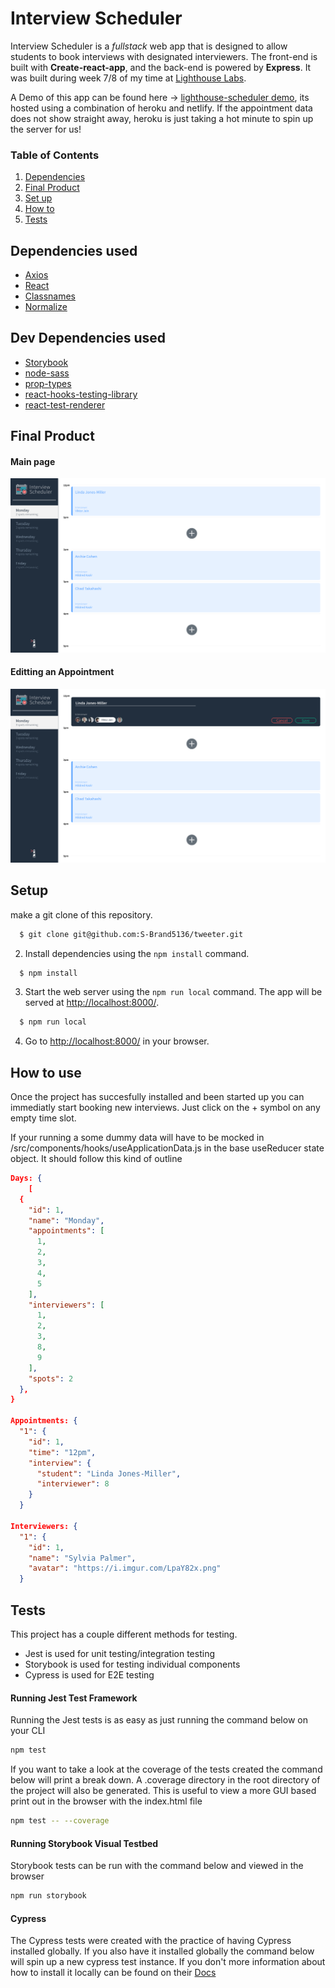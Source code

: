 # Interview Scheduler

Interview Scheduler is a _fullstack_ web app that is designed to allow students to book interviews with designated interviewers. The front-end is built with **Create-react-app**, and the back-end is powered by **Express**. It was built during week 7/8 of my time at [Lighthouse Labs](https://www.lighthouselabs.ca/).

A Demo of this app can be found here -> [lighthouse-scheduler demo](https://60ca81220bd5d909c1c8fdc6--dazzling-varahamihira-88e10e.netlify.app/), its hosted using a combination of heroku and netlify. If the appointment data does not show straight away, heroku is just taking a hot minute to spin up the server for us!

### Table of Contents

1. [Dependencies](#dependencies)
2. [Final Product](#final)
3. [Set up](#setUp)
4. [How to](#howto)
5. [Tests](#tests)

## Dependencies used <a name='dependencies'></a>

- [Axios](https://axios-http.com/docs/intro)
- [React](https://reactjs.org/)
- [Classnames](https://www.npmjs.com/package/classnames)
- [Normalize](https://www.npmjs.com/package/normalize.css)

## Dev Dependencies used

- [Storybook](https://storybook.js.org/)
- [node-sass](https://www.npmjs.com/package/node-sass)
- [prop-types](https://www.npmjs.com/package/prop-types)
- [react-hooks-testing-library](https://react-hooks-testing-library.com/)
- [react-test-renderer](https://reactjs.org/docs/test-renderer.html)

## Final Product <a name="final"></a>

#### Main page

![Main Page](https://github.com/S-Brand5136/lighthouse-labs-scheduler/blob/master/docs/scheduler-main.png)

#### Editting an Appointment

!["Edit Appointment"](https://github.com/S-Brand5136/lighthouse-labs-scheduler/blob/master/docs/scheduler-edit.png)

## Setup <a name='setUp'></a>

make a git clone of this repository.

```bash
  $ git clone git@github.com:S-Brand5136/tweeter.git
```

2. Install dependencies using the `npm install` command.

```bash
  $ npm install
```

3. Start the web server using the `npm run local` command. The app will be served at <http://localhost:8000/>.

```bash
  $ npm run local
```

4. Go to <http://localhost:8000/> in your browser.

## How to use <a name='howto'></a>

Once the project has succesfully installed and been started up you can immediatly start booking new interviews. Just click on the + symbol on any empty time slot.

If your running a some dummy data will have to be mocked in /src/components/hooks/useApplicationData.js in the base useReducer state object. It should follow this kind of outline

```JSON
Days: {
    [
  {
    "id": 1,
    "name": "Monday",
    "appointments": [
      1,
      2,
      3,
      4,
      5
    ],
    "interviewers": [
      1,
      2,
      3,
      8,
      9
    ],
    "spots": 2
  },
}

Appointments: {
  "1": {
    "id": 1,
    "time": "12pm",
    "interview": {
      "student": "Linda Jones-Miller",
      "interviewer": 8
    }
  }

Interviewers: {
  "1": {
    "id": 1,
    "name": "Sylvia Palmer",
    "avatar": "https://i.imgur.com/LpaY82x.png"
  }
```

## Tests <a name='tests'></a>

This project has a couple different methods for testing.

- Jest is used for unit testing/integration testing
- Storybook is used for testing individual components
- Cypress is used for E2E testing

#### Running Jest Test Framework

Running the Jest tests is as easy as just running the command below on your CLI

```sh
npm test
```

If you want to take a look at the coverage of the tests created the command below will print a break down. A .coverage directory in the root directory of the project will also be generated. This is useful to view a more GUI based print out in the browser with the index.html file

```bash
npm test -- --coverage
```

#### Running Storybook Visual Testbed

Storybook tests can be run with the command below and viewed in the browser

```sh
npm run storybook
```

#### Cypress

The Cypress tests were created with the practice of having Cypress installed globally. If you also have it installed globally the command below will spin up a new cypress test instance. If you don't more information about how to install it locally can be found on their [Docs](https://www.cypress.io/)
